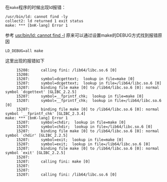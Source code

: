 在`make`程序的时候出现ld报错：

```
/usr/bin/ld: cannot find -ly
collect2: ld returned 1 exit status
make: *** [bnK-lang] Error 1
```

参考 [usr/bin/ld: cannot find -l<nameOfTheLibrary>](https://stackoverflow.com/questions/16710047/usr-bin-ld-cannot-find-lnameofthelibrary) 原来可以通过设置make的DEBUG方式找到报错原因

```
LD_DEBUG=all make
```

这里出现的报错如下

```
     15208:     calling fini: /lib64/libc.so.6 [0]
     15208:
     15207:     symbol=dcgettext;  lookup in file=make [0]
     15207:     symbol=dcgettext;  lookup in file=/lib64/libc.so.6 [0]
     15207:     binding file make [0] to /lib64/libc.so.6 [0]: normal symbol `dcgettext' [GLIBC_2.2.5]
     15207:     symbol=__fprintf_chk;  lookup in file=make [0]
     15207:     symbol=__fprintf_chk;  lookup in file=/lib64/libc.so.6 [0]
     15207:     binding file make [0] to /lib64/libc.so.6 [0]: normal symbol `__fprintf_chk' [GLIBC_2.3.4]
make: *** [bnK-lang] Error 1
     15207:     symbol=chdir;  lookup in file=make [0]
     15207:     symbol=chdir;  lookup in file=/lib64/libc.so.6 [0]
     15207:     binding file make [0] to /lib64/libc.so.6 [0]: normal symbol `chdir' [GLIBC_2.2.5]
     15207:     symbol=exit;  lookup in file=make [0]
     15207:     symbol=exit;  lookup in file=/lib64/libc.so.6 [0]
     15207:     binding file make [0] to /lib64/libc.so.6 [0]: normal symbol `exit' [GLIBC_2.2.5]
     15207:
     15207:     calling fini: make [0]
     15207:
     15207:
     15207:     calling fini: /lib64/libc.so.6 [0]
```